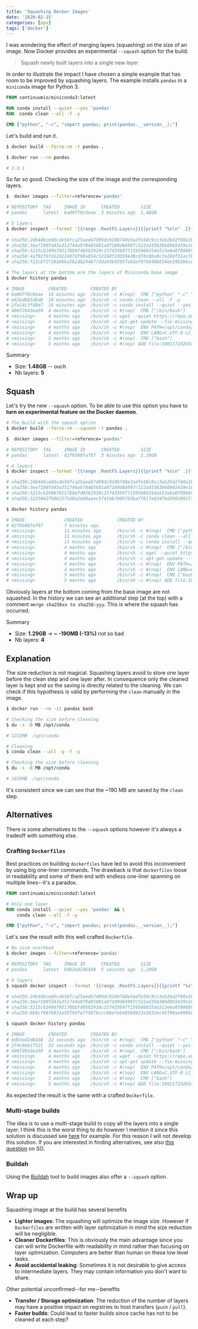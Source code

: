 ```yaml
---
title: 'Squashing Docker Images'
date: '2020-02-15'
categories: [ops]
tags: ['docker']
---
```


I was wondering the effect of merging layers (squashing) on the size of an image. Now Docker provides an experimental `--squash` option for the build.

<!--more-->

> Squash newly built layers into a single new layer

In order to illustrate the impact I have chosen a simple example that has room to be improved by squashing layers.
The example installs `pandas` in a `miniconda` image for Python 3.

```dockerfile
FROM continuumio/miniconda3:latest

RUN conda install --quiet --yes 'pandas'
RUN  conda clean --all -f -y

CMD ["python", "-c", "import pandas; print(pandas.__version__);"]
```

Let's build and run it.

```bash
$ docker build --force-rm -t pandas .

$ docker run --rm pandas

# 1.0.1
```

So far so good. Checking the size of the image and the corresponding layers.

```bash
$  docker images --filter=reference='pandas'                    

# REPOSITORY  TAG     IMAGE ID      CREATED        SIZE
# pandas      latest  6a097f0c0eae  3 minutes ago  1.48GB

# 5 Layers
$ docker inspect --format '{{range .RootFS.Layers}}{{printf "%s\n" .}}{{end}}' pandas
 
# sha256:2db44bce66cde56fca25aeeb7d09dc924b748e3adfe58c9cc3eb2bd2f68a1b68
# sha256:3ee7190fd43a351744a978485681a07109d66997c522ad3583860965439e1828
# sha256:5215cb249b792178bbfd0562910c157435697f159508635da513e6a0709869b6
# sha256:4af92f6fd12d224d7df98a054c53168f2d3594d8cd70c8ba0c7e28df31ac7858
# sha256:f22c6f2f28a966a5b2d62448f7dda9364595fa6daf9769486654ee108366ce80

# The layers at the bottom are the layers of Miniconda base image
$ docker history pandas

# IMAGE         CREATED         CREATED BY                                      SIZE                COMMENT
# 6a097f0c0eae  14 minutes ago  /bin/sh -c #(nop)  CMD ["python" "-c" "impor…   0B                  
# e62ed6b5d6d8  16 minutes ago  /bin/sh -c conda clean --all -f -y              0B                  
# 2fe14c3fd8e7  16 minutes ago  /bin/sh -c conda install --quiet --yes 'pand…   1.05GB              
# 406f2b43ea59  4 months ago    /bin/sh -c #(nop)  CMD ["/bin/bash"]            0B                  
# <missing>     4 months ago    /bin/sh -c wget --quiet https://repo.anacond…   151MB               
# <missing>     4 months ago    /bin/sh -c apt-get update --fix-missing &&  …   210MB               
# <missing>     4 months ago    /bin/sh -c #(nop)  ENV PATH=/opt/conda/bin:/…   0B                  
# <missing>     4 months ago    /bin/sh -c #(nop)  ENV LANG=C.UTF-8 LC_ALL=C…   0B                  
# <missing>     5 months ago    /bin/sh -c #(nop)  CMD ["bash"]                 0B                  
# <missing>     5 months ago    /bin/sh -c #(nop) ADD file:1901172d265456090…   69.2MB     
```

Summary

- Size: **1.48GB** -- ouch
- Nb layers: **5**

## Squash

Let's try the new `--squash` option. To be able to use this option you have to **turn on experimental feature on the Docker daemon**.

```bash
# The build with the squash option
$ docker build --force-rm --squash -t pandas .

$  docker images --filter=reference='pandas'  

# REPOSITORY  TAG     IMAGE ID      CREATED        SIZE
# pandas      latest  82f65007af87  3 minutes ago  1.29GB

# 4 layers
$ docker inspect --format '{{range .RootFS.Layers}}{{printf "%s\n" .}}{{end}}' pandas 

# sha256:2db44bce66cde56fca25aeeb7d09dc924b748e3adfe58c9cc3eb2bd2f68a1b68
# sha256:3ee7190fd43a351744a978485681a07109d66997c522ad3583860965439e1828
# sha256:5215cb249b792178bbfd0562910c157435697f159508635da513e6a0709869b6
# sha256:322504279862275d0a2e00aaec5f41eb7009765baff817e6347bd3992082f17e

$ docker history pandas 

# IMAGE               CREATED             CREATED BY                                      SIZE                COMMENT
# 82f65007af87        7 minutes ago                                                       858MB               merge # sha256:5a32e51cdbb504aa518d92847a98b00f6cd11fb5dcd33a3903daae6197c5283a to sha256:406f2b43ea59a121345b188cc94595c539014c5b644bf95c61458a9b5b2905ba
# <missing>           11 minutes ago      /bin/sh -c #(nop)  CMD ["python" "-c" "impor…   0B                  
# <missing>           11 minutes ago      /bin/sh -c conda clean --all -f -y              0B                  
# <missing>           11 minutes ago      /bin/sh -c conda install --quiet --yes 'pand…   0B                  
# <missing>           4 months ago        /bin/sh -c #(nop)  CMD ["/bin/bash"]            0B                  
# <missing>           4 months ago        /bin/sh -c wget --quiet https://repo.anacond…   151MB               
# <missing>           4 months ago        /bin/sh -c apt-get update --fix-missing &&  …   210MB               
# <missing>           4 months ago        /bin/sh -c #(nop)  ENV PATH=/opt/conda/bin:/…   0B                  
# <missing>           4 months ago        /bin/sh -c #(nop)  ENV LANG=C.UTF-8 LC_ALL=C…   0B                  
# <missing>           5 months ago        /bin/sh -c #(nop)  CMD ["bash"]                 0B                  
# <missing>           5 months ago        /bin/sh -c #(nop) ADD file:1901172d265456090…   69.2MB   
```

Obviously layers at the bottom coming from the base image are not squashed. In the history we can see an additional step (at the top) with a comment `merge sha256xx to sha256:yyy`. This is where the squash has occurred.

Summary

- Size: **1.29GB** -> **~ -190MB (-13%)** not so bad
- Nb layers: **4**

## Explanation

The size reduction is not magical. Squashing layers avoid to store one layer before the clean step and one layer after. In consequence only the cleaned layer is kept and so the saving is directly related to the cleaning. We can check if this hypothesis is valid by performing the `clean` manually in the image.

```bash
$ docker run --rm -it pandas bash

# Checking the size before cleaning
$ du -s -B MB /opt/conda

# 1221MB  /opt/conda

# Cleaning
$ conda clean --all -q -f -y

# Checking the size before cleaning
$ du -s -B MB /opt/conda

# 1026MB  /opt/conda
```

It's consistent since we can see that the ~190 MB are saved by the `clean` step.

## Alternatives

There is some alternatives to the `--squash` options however it's always a tradeoff with something else.

### Crafting `Dockerfiles`

Best practices on building `dockerfiles` have led to avoid this inconvenient by using big one-liner commands.
The drawback is that `dockerfiles` loose in readability and some of them end with endless one-liner spanning on multiple lines--it's a paradox.

```dockerfile
FROM continuumio/miniconda3:latest

# Only one layer
RUN conda install --quiet --yes 'pandas' && \
    conda clean --all -f -y

CMD ["python", "-c", "import pandas; print(pandas.__version__);"]
```

Let's see the result with this well crafted `Dockerfile`.

```bash
# No size overhead
$ docker images --filter=reference='pandas'          

# REPOSITORY  TAG     IMAGE ID      CREATED        SIZE
# pandas      latest  6db3ad2d6438  5 seconds ago  1.29GB

# 4 layers
$ squash docker inspect --format '{{range .RootFS.Layers}}{{printf "%s\n" .}}{{end}}' pandas 

# sha256:2db44bce66cde56fca25aeeb7d09dc924b748e3adfe58c9cc3eb2bd2f68a1b68
# sha256:3ee7190fd43a351744a978485681a07109d66997c522ad3583860965439e1828
# sha256:5215cb249b792178bbfd0562910c157435697f159508635da513e6a0709869b6
# sha256:6b9cf98f6831e55f95fe7f5876ccc9befe648504921e2032ec45f80ae4995ec9

$ squash docker history pandas 

# IMAGE         CREATED         CREATED BY                                      SIZE   COMMENT
# 6db3ad2d6438  32 seconds ago  /bin/sh -c #(nop)  CMD ["python" "-c" "impor…   0B     
# 2f4c8e61f521  33 seconds ago  /bin/sh -c conda install --quiet --yes 'pand…   858MB  
# 406f2b43ea59  4 months ago    /bin/sh -c #(nop)  CMD ["/bin/bash"]            0B     
# <missing>     4 months ago    /bin/sh -c wget --quiet https://repo.anacond…   151MB  
# <missing>     4 months ago    /bin/sh -c apt-get update --fix-missing &&  …   210MB  
# <missing>     4 months ago    /bin/sh -c #(nop)  ENV PATH=/opt/conda/bin:/…   0B     
# <missing>     4 months ago    /bin/sh -c #(nop)  ENV LANG=C.UTF-8 LC_ALL=C…   0B     
# <missing>     5 months ago    /bin/sh -c #(nop)  CMD ["bash"]                 0B     
# <missing>     5 months ago    /bin/sh -c #(nop) ADD file:1901172d265456090…   69.2MB 
```

As expected the result is the same with a crafted `Dockerfile`.

### Multi-stage builds

The idea is to use a multi-stage build to copy all the layers into a single layer. I think this is the worst thing to do however I mention it since this solution is discussed see [here](https://github.com/moby/moby/issues/34565) for example. For this reason I will not develop this solution. If you are interested in finding alternatives, see also [this question](https://stackoverflow.com/questions/55220569/alternative-to-using-squash-when-building-docker-images-on-windows-using-local) on SO.

### Buildah

Using the [Buildah](https://github.com/containers/buildah) tool to build images also offer a `--squash` option.

## Wrap up

Squashing image at the build has several benefits

- **Lighter images**: The squashing will optimize the image size. However if `Dockerfiles` are written with layer optimization in mind the size reduction will be negligible. 
- **Cleaner Dockerfiles**: This is obviously the main advantage since you can will write Dockerfile with readability in mind rather than focusing on layer optimization. Computers are better than human on these low level tasks.
- **Avoid accidental leaking**: Sometimes it is not desirable to give access to intermediate layers. They may contain information you don't want to share.
  
Other potential unconfirmed--for me--benefits

- **Transfer / Storage optimization**: The reduction of the number of layers may have a positive impact on registries to host transfers (`push` / `pull`).
- **Faster builds**: Could lead to faster builds since cache has not to be cleaned at each step?  
